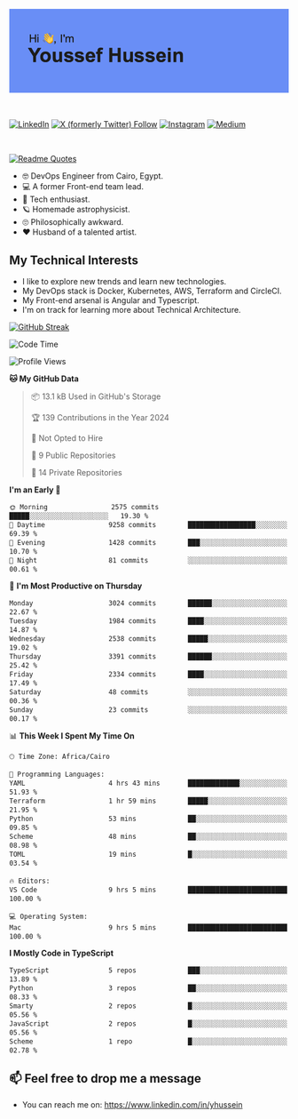 [![Youssef's GitHub Banner](./assets/youssef-hussein.png)](https://github.com/yorki404)

</br>

[![LinkedIn](https://img.shields.io/badge/linkedin-%230077B5.svg?style=for-the-badge&logo=linkedin&logoColor=white)](https://www.linkedin.com/in/yhussein/)
[![X (formerly Twitter) Follow](https://img.shields.io/twitter/follow/devqik_?style=for-the-badge&logo=X&logoColor=White&labelColor=White)](https://twitter.com/devqik_)
[![Instagram](https://img.shields.io/badge/devqik-E4405F?style=for-the-badge&logo=Instagram&logoColor=white)](https://instagram.com/devqik)
[![Medium](https://img.shields.io/badge/Medium-12100E?style=for-the-badge&logo=medium&logoColor=white)](https://medium.com/@devqik)

</br>

[![Readme Quotes](https://quotes-github-readme.vercel.app/api?type=horizontal&theme=dark)](https://github.com/piyushsuthar/github-readme-quotes)

- :nerd_face: DevOps Engineer from Cairo, Egypt.
- :computer: A former Front-end team lead.
- :satellite: Tech enthusiast.
- :ringed_planet: Homemade astrophysicist.
- :roll_eyes: Philosophically awkward.
- :heart: Husband of a talented artist.

## My Technical Interests

- I like to explore new trends and learn new technologies.
- My DevOps stack is Docker, Kubernetes, AWS, Terraform and CircleCI.
- My Front-end arsenal is Angular and Typescript.
- I'm on track for learning more about Technical Architecture.

[![GitHub Streak](https://streak-stats.demolab.com/?user=devqik&theme=dark)](https://git.io/streak-stats)

<!--START_SECTION:waka-->
![Code Time](http://img.shields.io/badge/Code%20Time-697%20hrs%2056%20mins-blue)

![Profile Views](http://img.shields.io/badge/Profile%20Views-0-blue)

**🐱 My GitHub Data** 

> 📦 13.1 kB Used in GitHub's Storage 
 > 
> 🏆 139 Contributions in the Year 2024
 > 
> 🚫 Not Opted to Hire
 > 
> 📜 9 Public Repositories 
 > 
> 🔑 14 Private Repositories 
 > 
**I'm an Early 🐤** 

```text
🌞 Morning                2575 commits        █████░░░░░░░░░░░░░░░░░░░░   19.30 % 
🌆 Daytime                9258 commits        █████████████████░░░░░░░░   69.39 % 
🌃 Evening                1428 commits        ███░░░░░░░░░░░░░░░░░░░░░░   10.70 % 
🌙 Night                  81 commits          ░░░░░░░░░░░░░░░░░░░░░░░░░   00.61 % 
```
📅 **I'm Most Productive on Thursday** 

```text
Monday                   3024 commits        ██████░░░░░░░░░░░░░░░░░░░   22.67 % 
Tuesday                  1984 commits        ████░░░░░░░░░░░░░░░░░░░░░   14.87 % 
Wednesday                2538 commits        █████░░░░░░░░░░░░░░░░░░░░   19.02 % 
Thursday                 3391 commits        ██████░░░░░░░░░░░░░░░░░░░   25.42 % 
Friday                   2334 commits        ████░░░░░░░░░░░░░░░░░░░░░   17.49 % 
Saturday                 48 commits          ░░░░░░░░░░░░░░░░░░░░░░░░░   00.36 % 
Sunday                   23 commits          ░░░░░░░░░░░░░░░░░░░░░░░░░   00.17 % 
```


📊 **This Week I Spent My Time On** 

```text
🕑︎ Time Zone: Africa/Cairo

💬 Programming Languages: 
YAML                     4 hrs 43 mins       █████████████░░░░░░░░░░░░   51.93 % 
Terraform                1 hr 59 mins        █████░░░░░░░░░░░░░░░░░░░░   21.95 % 
Python                   53 mins             ██░░░░░░░░░░░░░░░░░░░░░░░   09.85 % 
Scheme                   48 mins             ██░░░░░░░░░░░░░░░░░░░░░░░   08.98 % 
TOML                     19 mins             █░░░░░░░░░░░░░░░░░░░░░░░░   03.54 % 

🔥 Editors: 
VS Code                  9 hrs 5 mins        █████████████████████████   100.00 % 

💻 Operating System: 
Mac                      9 hrs 5 mins        █████████████████████████   100.00 % 
```

**I Mostly Code in TypeScript** 

```text
TypeScript               5 repos             ███░░░░░░░░░░░░░░░░░░░░░░   13.89 % 
Python                   3 repos             ██░░░░░░░░░░░░░░░░░░░░░░░   08.33 % 
Smarty                   2 repos             █░░░░░░░░░░░░░░░░░░░░░░░░   05.56 % 
JavaScript               2 repos             █░░░░░░░░░░░░░░░░░░░░░░░░   05.56 % 
Scheme                   1 repo              █░░░░░░░░░░░░░░░░░░░░░░░░   02.78 % 
```




<!--END_SECTION:waka-->

## 📫 Feel free to drop me a message
- You can reach me on: https://www.linkedin.com/in/yhussein
